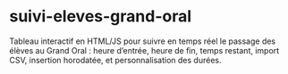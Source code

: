 # suivi-eleves-grand-oral
Tableau interactif en HTML/JS pour suivre en temps réel le passage des élèves au Grand Oral : heure d’entrée, heure de fin, temps restant, import CSV, insertion horodatée, et personnalisation des durées.
